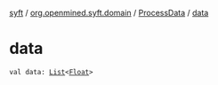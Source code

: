 [syft](../../index.md) / [org.openmined.syft.domain](../index.md) / [ProcessData](index.md) / [data](./data.md)

# data

`val data: `[`List`](https://kotlinlang.org/api/latest/jvm/stdlib/kotlin.collections/-list/index.html)`<`[`Float`](https://kotlinlang.org/api/latest/jvm/stdlib/kotlin/-float/index.html)`>`